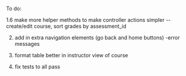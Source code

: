 To do:

1.6 make more helper methods to make controller actions simpler -- create/edit course, sort grades by assessment_id

2. add in extra navigation elements (go back and home buttons)
    -error messages

3. format table better in instructor view of course

4. fix tests to all pass
